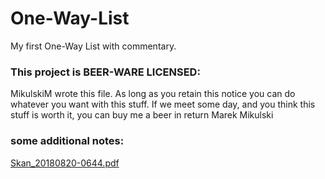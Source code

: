 # One-Way-List
My first One-Way List with commentary.

 ###     This project is BEER-WARE LICENSED:
 MikulskiM wrote this file. As long as you retain this notice you
 can do whatever you want with this stuff. If we meet some day, and you think
 this stuff is worth it, you can buy me a beer in return Marek Mikulski

### some additional notes:
[Skan_20180820-0644.pdf](https://github.com/MikulskiM/One-Way-List/files/2301151/Skan_20180820-0644.pdf)

